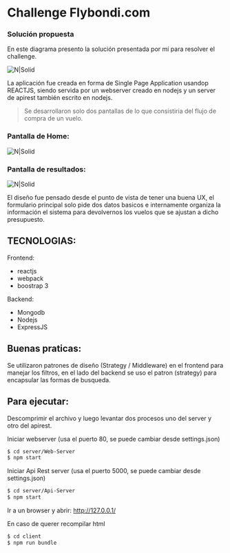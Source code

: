 # Challenge Flybondi.com

### Solución propuesta
En este diagrama presento la solución presentada por mí para resolver el challenge.

![N|Solid](http://damiancipolat.com/webFiles/flybondi-diagram.png)

La aplicación fue creada en forma de Single Page Application usandop REACTJS, siendo servida por un webserver creado en nodejs y un server de apirest también escrito en nodejs.

> Se desarrollaron solo dos pantallas de lo que consistiria del flujo de compra de un vuelo.

### Pantalla de Home:
![N|Solid](http://damiancipolat.com/webFiles/flybondi-home.png)

### Pantalla de resultados:

![N|Solid](http://damiancipolat.com/webFiles/flybondi-resu.png)

El diseño fue pensado desde el punto de vista de tener una buena UX, el formulario principal solo pide dos
datos basicos e internamente organiza la información el sistema para devolvernos los vuelos que se ajustan a dicho presupuesto.

## TECNOLOGIAS:

Frontend:
 - reactjs
 - webpack
 - boostrap 3

Backend:
 - Mongodb
 - Nodejs
 - ExpressJS

## Buenas praticas:
Se utilizaron patrones de diseño (Strategy / Middleware) en el frontend para manejar los filtros, en el lado
del backend se uso el patron (strategy) para encapsular las formas de busqueda.
 
## Para ejecutar:
Descomprimir el archivo y luego levantar dos procesos uno del server y otro del apirest.

Iniciar webserver (usa el puerto 80, se puede cambiar desde settings.json)

```sh
$ cd server/Web-Server
$ npm start
```

Iniciar Api Rest server (usa el puerto 5000, se puede cambiar desde settings.json)

```sh
$ cd server/Api-Server
$ npm start
```

Ir a un browser y abrir:
http://127.0.0.1/

En caso de querer recompilar html
```sh
$ cd client
$ npm run bundle
```
